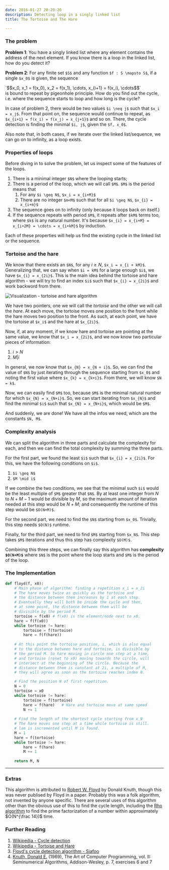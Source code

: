 ```yaml
---
date: 2016-01-27 20:29:20
description: Detecting loop in a singly linked list
title: The Tortoise and The Hare

---
```


### The problem

**Problem 1**: You have a singly linked list where any element contains the address of the next element. If you know there is a loop in the linked list, how do you detect it?

**Problem 2**: For any finite set `$S$` and any function `$f : S \mapsto S$`, if a single `$x_0$` is given, the sequence
<div>`$$x_0, x_1 = f(x_0), x_2 = f(x_1), \cdots, x_{i+1} = f(x_i), \cdots$$`</div>
is bound to repeat by pigeonhole principle. How do you find out the cycle, i.e. where the sequence starts to loop and how long is the cycle?

In case of problem 2, there would be two values `$i \neq j$` such that `$x_i = x_j$`. From that point on, the sequence would continue to repeat, as `$x_{i+1} = f(x_i) = f(x_j) = x_{j+1}$` and so on. There, the cycle detection is finding the minimal `$i, j$`, given the `$f, x_0$`.

Also note that, in both cases, if we iterate over the linked list/sequence, we can go on to infinity, as a loop exists.

### Properties of loops

Before diving in to solve the problem, let us inspect some of the features of the loops.

1. There is a minimal integer `$N$` where the looping starts;
2. There is a period of the loop, which we will call `$M$`. `$M$` is the period means that  
	1. For any `$i \geq N$`, `$x_i = x_{i+M}$`	
	2. There are no integer `$m<M$` such that for all `$i \geq N$`, `$x_{i} = x_{i+m}$`
3. The sequence goes on to infinity (only because it loops back on itself.)
4. If the sequence repeats with period `$M$`, it repeats after `$kM$` terms too, where `$k$` is any natural number. It's because `$x_{i} = x_{i+M} = x_{i+2M} = \cdots = x_{i+kM}$` by induction.

Each of these properties will help us find the existing cycle in the linked list or the sequence.

### Tortoise and the hare

We know that there exists an `$N$`, for any $i \geq N$, `$x_i = x_{i + kM}$`. Generalizing that, we can say when `$i = kM$` for a large enough `$i$`, we have `$x_{i} = x_{2i}$`. This is the main idea behind the tortoise and hare algorithm - we will try to find an index `$i$` such that `$x_{i} = x_{2i}$` and work backword from there.

![Visualization - tortoise and hare algorithm](https://upload.wikimedia.org/wikipedia/commons/5/5f/Tortoise_and_hare_algorithm.svg "Tortoise and Hare algorithm")

We have two pointers, one we will call the _tortoise_ and the other we will call the _hare_. At each move, the tortoise moves one position to the front while the hare moves two position to the front. As such, at each point, we have the tortoise at `$x_i$` and the hare at `$x_{2i}$`.

Now, if, at any moment, if we know hare and tortoise are pointing at the same value, we know that `$x_i = x_{2i}$`, and we now know two particular pieces of information:

1. $i > N$
2. $M | i$

In general, we now know that `$x_{N} = x_{N + i}$`. So, we can find the value of `$N$` by just iterating through the sequence starting from `$x_0$` and noting the first value where `$x_{k} = x_{k+i}$`. From there, we will know `$N = k$`.

Now, we can easily find `$M$` too, because `$M$` is the minimal natural number for which `$x_{N} = x_{N+i}$`. So, we can start iterating from `$x_{N}$` and find the minimal `$i$` such that `$x_{N} = x_{N+i}$`, which would be `$M$`.

And suddenly, we are done! We have all the infos we need, which are the constants `$N, M$`.

### Complexity analysis

We can split the algorithm in three parts and calculate the complexity for each, and then we can find the total complexity by summing the three parts.

For the first part, we found the least `$i$` such that `$x_{i} = x_{2i}$`. For this, we have the following conditions on `$i$`.

1. `$i \geq N$`
2. `$M \mid i$`

If we combine the two conditions, we see that the minimal such `$i$` would be the least multiple of `$M$` greater that `$N$`. By at least one integer from $N$ to $N+M-1$ would be divisible by $M$, so the maximum amount of iteration needed at this step would be $N+M$; and consequently the runtime of this step would be `$O(N+M)$`.

For the second part, we need to find the `$N$` starting from `$x_0$`. Trivially, this step needs `$O(N)$` runtime.

Finally, for the third part, we need to find `$M$` starting from `$x_N$`. This step takes `$M$` iterations and thus this step has complexity `$O(M)$`.

Combining this three steps, we can finally say this algorithm has **complexity `$O(N+M)$`** where `$N$` is the point where the loop starts and `$M$` is the period of the loop.

### The Implementation

```python
def floyd(f, x0):
    # Main phase of algorithm: finding a repetition x_i = x_2i
    # The hare moves twice as quickly as the tortoise and
    # the distance between them increases by 1 at each step.
    # Eventually they will both be inside the cycle and then,
    # at some point, the distance between them will be
    # divisible by the period M.
    tortoise = f(x0) # f(x0) is the element/node next to x0.
    hare = f(f(x0))
    while tortoise != hare:
        tortoise = f(tortoise)
        hare = f(f(hare))
  
    # At this point the tortoise position, i, which is also equal
    # to the distance between hare and tortoise, is divisible by
    # the period M. So hare moving in circle one step at a time, 
    # and tortoise (reset to x0) moving towards the circle, will 
    # intersect at the beginning of the circle. Because the 
    # distance between them is constant at 2i, a multiple of M,
    # they will agree as soon as the tortoise reaches index N.

    # Find the position N of first repetition.    
    N = 0
    tortoise = x0
    while tortoise != hare:
        tortoise = f(tortoise)
        hare = f(hare)   # Hare and tortoise move at same speed
        N += 1
 
    # Find the length of the shortest cycle starting from x_N
    # The hare moves one step at a time while tortoise is still.
    # lam is incremented until M is found.
    M = 1
    hare = f(tortoise)
    while tortoise != hare:
        hare = f(hare)
        M += 1
 
    return M, N
```


******

### Extras

This algorithm is attributed to [Robert W. Floyd](https://en.wikipedia.org/wiki/Robert_W._Floyd) by Donald Knuth, though this was never publised by Floyd in a paper. Probably this was a folk algorithm, not invented by anyone specific. There are several uses of this algorithm other than the obvious use of this to find the cycle length, including the [Rho algorithm](https://en.wikipedia.org/wiki/Pollard%27s_rho_algorithm) to find the prime factorization of a number within approximately $O(N^{\frac 14})$ time.

### Further Reading

1. [Wikipedia - Cycle detection](https://en.wikipedia.org/wiki/Cycle_detection)
2. [Wikipedia - Tortoise and Hare](https://en.wikipedia.org/wiki/Cycle_detection#Tortoise_and_hare)
3. [Floyd's cycle detection algorithm - Siafoo](http://www.siafoo.net/algorithm/10)
4. [Knuth, Donald E.](https://en.wikipedia.org/wiki/Donald_Knuth) (1969), The Art of Computer Programming, vol. II: Seminumerical Algorithms, Addison-Wesley, p. 7, exercises 6 and 7
